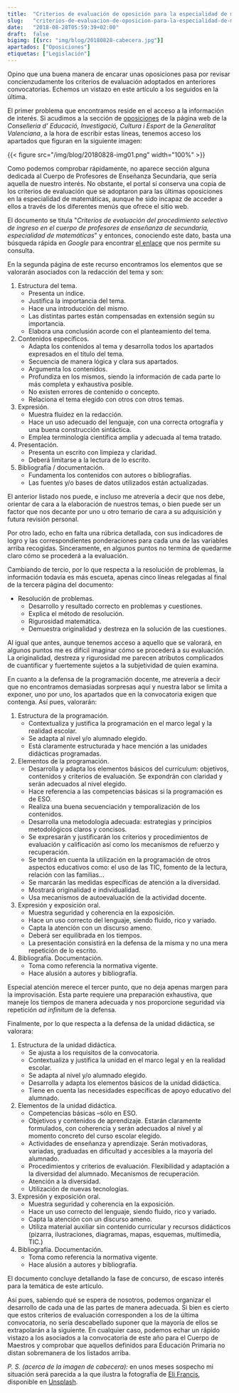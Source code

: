```yaml
---
title:  "Criterios de evaluación de oposición para la especialidad de matemáticas"
slug:   "criterios-de-evaluacion-de-oposicion-para-la-especialidad-de-matematicas"
date:   "2018-08-28T05:59:39+02:00"
draft:  false
bigimg: [{src: "img/blog/20180828-cabecera.jpg"}]
apartados: ["Oposiciones"]
etiquetas: ["Legislación"]
---
```


Opino que una buena manera de encarar unas oposiciones pasa por revisar concienzudamente los criterios de evaluación adoptados en anteriores convocatorias. Echemos un vistazo en este artículo a los seguidos en la última.
<!--more-->

El primer problema que encontramos reside en el acceso a la información de interés. Si acudimos a la sección de [oposiciones](http://www.ceice.gva.es/es/web/rrhh-educacion/oposiciones) de la página web de la *Conselleria d' Educació, Investigació, Cultura i Esport* de la *Generalitat Valenciana*, a la hora de escribir estas líneas, tenemos acceso los apartados que figuran en la siguiente imagen:

{{< figure src="/img/blog/20180828-img01.png" width="100%" >}}

Como podemos comprobar rápidamente, no aparece sección alguna dedicada al Cuerpo de Profesores de Enseñanza Secundaria, que sería aquella de nuestro interés. No obstante, el portal sí conserva una copia de los criterios de evaluación que se adoptaron para las últimas oposiciones en la especialidad de matemáticas, aunque he sido incapaz de acceder a ellos a través de los diferentes menús que ofrece el sitio web.

El documento se titula "*Criterios de evaluación del procedimiento selectivo de ingreso en el cuerpo de profesores de enseñanza de secundaria, especialidad de matemáticas*" y entonces, conociendo este dato, basta una búsqueda rápida en *Google* para encontrar [el enlace](http://www.ceice.gva.es/documents/162909733/163272656/sec_ing_cri_206.pdf/c375ea04-4e6f-4b2f-8d5f-9117de6d434b) que nos permite su consulta.

En la segunda página de este recurso encontramos los elementos que se valorarán asociados con la redacción del tema y son:

1. Estructura del tema.
    - Presenta un índice.
    - Justifica la importancia del tema.
    - Hace una introducción del mismo.
    - Las distintas partes están compensadas en extensión según su importancia.
    - Elabora una conclusión acorde con el planteamiento del tema.
2. Contenidos específicos.
    - Adapta los contenidos al tema y desarrolla todos los apartados expresados en el título del tema.
    - Secuencia de manera lógica y clara sus apartados.
    - Argumenta los contenidos.
    - Profundiza en los mismos, siendo la información de cada parte lo más completa y exhaustiva posible.
    - No existen errores de contenido o concepto.
    - Relaciona el tema elegido con otros con otros temas.
3. Expresión.
    - Muestra fluidez en la redacción.
    - Hace un uso adecuado del lenguaje, con una correcta ortografía y una buena construcción sintáctica.
    - Emplea terminología científica amplia y adecuada al tema tratado.
4. Presentación.
    - Presenta un escrito con limpieza y claridad.
    - Deberá limitarse a la lectura de lo escrito.
5. Bibliografía / documentación. 
    - Fundamenta los contenidos con autores o bibliografías.
    - Las fuentes y/o bases de datos utilizados están actualizadas.

El anterior listado nos puede, e incluso me atrevería a decir que nos debe, orientar de cara a la elaboración de nuestros temas, o bien puede ser un factor que nos decante por uno u otro temario de cara a su adquisición y futura revisión personal.

Por otro lado, echo en falta una rúbrica detallada, con sus indicadores de logro y las correspondientes ponderaciones para cada una de las variables arriba recogidas. Sinceramente, en algunos puntos no termina de quedarme claro cómo se procederá a la evaluación.

Cambiando de tercio, por lo que respecta a la resolución de problemas, la información todavía es más escueta, apenas cinco líneas relegadas al final de la tercera página del documento:

- Resolución de problemas.
    - Desarrollo y resultado correcto en problemas y cuestiones.
    - Explica el método de resolución.
    - Rigurosidad matemática.
    - Demuestra originalidad y destreza en la solución de las cuestiones.

Al igual que antes, aunque tenemos acceso a aquello que se valorará, en algunos puntos me es difícil imaginar cómo se procederá a su evaluación. La originalidad, destreza y rigurosidad me parecen atributos complicados de cuantificar y fuertemente sujetos a la subjetividad de quien examina.

En cuanto a la defensa de la programación docente, me atrevería a decir que no encontramos demasiadas sorpresas aquí y nuestra labor se limita a exponer, uno por uno, los apartados que en la convocatoria exigen que contenga. Así pues, valorarán:

1. Estructura de la programación.
    - Contextualiza y justifica la programación en el marco legal y la realidad escolar.
    - Se adapta al nivel y/o alumnado elegido.
    - Está claramente estructurada y hace mención a las unidades didácticas
programadas.
2. Elementos de la programación.
    - Desarrolla y adapta los elementos básicos del currículum: objetivos, contenidos y criterios de evaluación. Se expondrán con claridad y serán adecuados al nivel elegido.
    - Hace referencia a las competencias básicas si la programación es de ESO.
    - Realiza una buena secuenciación y temporalización de los contenidos.
    - Desarrolla una metodología adecuada: estrategias y principios metodológicos claros y concisos.
    - Se expresarán y justificarán los criterios y procedimientos de evaluación y calificación así como los mecanismos de refuerzo y recuperación.
    - Se tendrá en cuenta la utilización en la programación de otros aspectos educativos como: el uso de las TIC, fomento de la lectura, relación con las familias...
    - Se marcarán las medidas específicas de atención a la diversidad.
    - Mostrará originalidad e individualidad.
    - Usa mecanismos de autoevaluación de la actividad docente.
3. Expresión y exposición oral.
    - Muestra seguridad y coherencia en la exposición.
    - Hace un uso correcto del lenguaje, siendo fluido, rico y variado.
    - Capta la atención con un discurso ameno.
    - Deberá ser equilibrada en los tiempos.
    - La presentación consistirá en la defensa de la misma y no una mera repetición de lo escrito.
4. Bibliografía. Documentación.
    - Toma como referencia la normativa vigente.
    - Hace alusión a autores y bibliografía.

Especial atención merece el tercer punto, que no deja apenas margen para la improvisación. Esta parte requiere una preparación exhaustiva, que maneje los tiempos de manera adecuada y nos proporcione seguridad vía repetición *ad infinitum* de la defensa.

Finalmente, por lo que respecta a la defensa de la unidad didáctica, se valorara:

1. Estructura de la unidad didáctica.
    - Se ajusta a los requisitos de la convocatoria.
    - Contextualiza y justifica la unidad en el marco legal y en la realidad escolar.
    - Se adapta al nivel y/o alumnado elegido.
    - Desarrolla y adapta los elementos básicos de la unidad didáctica.
    - Tiene en cuenta las necesidades específicas de apoyo educativo del alumnado.
2. Elementos de la unidad didáctica. 
    - Competencias básicas –sólo en ESO.
    - Objetivos y contenidos de aprendizaje. Estarán claramente formulados, con coherencia y serán adecuados al nivel y al momento concreto del curso escolar elegido.
    - Actividades de enseñanza y aprendizaje. Serán motivadoras, variadas, graduadas en dificultad y accesibles a la mayoría del alumnado.
    - Procedimientos y criterios de evaluación. Flexibilidad y adaptación a la diversidad del alumnado. Mecanismos de recuperación.
    - Atención a la diversidad.
    - Utilización de nuevas tecnologías.
3. Expresión y exposición oral.
    - Muestra seguridad y coherencia en la exposición.
    - Hace un uso correcto del lenguaje, siendo fluido, rico y variado.
    - Capta la atención con un discurso ameno.
    - Utiliza material auxiliar sin contenido curricular y recursos didácticos (pizarra, ilustraciones, diagramas, mapas, esquemas, multimedia, TIC.)
4. Bibliografía. Documentación.
    - Toma como referencia la normativa vigente.
    - Hace alusión a autores y bibliografía.

El documento concluye detallando la fase de concurso, de escaso interés para la temática de este artículo.

Así pues, sabiendo qué se espera de nosotros, podemos organizar el desarrollo de cada una de las partes de manera adecuada. Si bien es cierto que estos criterios de evaluación corresponden a los de la última convocatoria, no sería descabellado suponer que la mayoría de ellos se extrapolarán a la siguiente. En cualquier caso, podemos echar un rápido vistazo a los asociados a la convocatoria de este año para el Cuerpo de Maestros y comprobar que aquellos definidos para Educación Primaria no distan sobremanera de los listados arriba.


*P. S. (acerca de la imagen de cabecera):* en unos meses sospecho mi situación será parecida a la que ilustra la fotografía de [Eli Francis](https://unsplash.com/@elifrancis), disponible en [Unsplash](https://unsplash.com/photos/_M-DrbiNFa4).